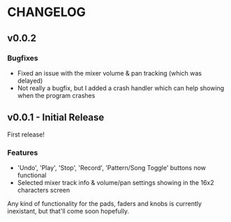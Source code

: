 # CHANGELOG

## v0.0.2
### Bugfixes

* Fixed an issue with the mixer volume & pan tracking (which was delayed)
* Not really a bugfix, but I added a crash handler which can help showing when the program crashes

## v0.0.1 - Initial Release
First release!

### Features

* 'Undo', 'Play', 'Stop', 'Record', 'Pattern/Song Toggle' buttons now functional
* Selected mixer track info & volume/pan settings showing in the 16x2 characters screen

Any kind of functionality for the pads, faders and knobs is currently inexistant, but that'll come soon hopefully.